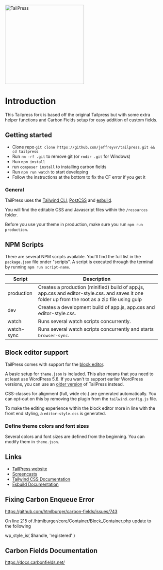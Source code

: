 <p><img src="http://tailpress.io/images/tailpress100.svg" width="260" alt="TailPress"></p>

# Introduction

This Tailpress fork is based off the original Tailpress but with some extra helper functions and Carbon Fields setup for easy addition of custom fields.

## Getting started

- Clone repo `git clone https://github.com/jeffreyvr/tailpress.git && cd tailpress`
- Run `rm -rf .git` to remove git (or `rmdir .git` for Windows)
- Run `npm install`
- run `composer install` to installing carbon fields
- Run `npm run watch` to start developing
- Follow the instructions at the bottom to fix the CF error if you get it

### General

TailPress uses the [Tailwind CLI](https://tailwindcss.com/docs/installation#using-tailwind-cli), [PostCSS](https://postcss.org) and [esbuild](https://esbuild.github.io).

You will find the editable CSS and Javascript files within the `/resources` folder.

Before you use your theme in production, make sure you run `npm run production`.

## NPM Scripts

There are several NPM scripts available. You'll find the full list in the `package.json` file onder "scripts". A script is executed through the terminal by running `npm run script-name`.

| Script     | Description                                                                                                                                      |
| ---------- | ------------------------------------------------------------------------------------------------------------------------------------------------ |
| production | Creates a production (minified) build of app.js, app.css and editor-style.css. and saves it one folder up from the root as a zip file using gulp |
| dev        | Creates a development build of app.js, app.css and editor-style.css.                                                                             |
| watch      | Runs several watch scripts concurrently.                                                                                                         |
| watch-sync | Runs several watch scripts concurrently and starts `browser-sync`.                                                                               |

## Block editor support

TailPress comes with support for the [block editor](https://wordpress.org/support/article/wordpress-editor/).

A basic setup for `theme.json` is included. This also means that you need to at least use WordPress 5.8. If you wan't to support earlier WordPress versions, you can use an [older version](https://github.com/jeffreyvr/tailpress/tree/0.1.1) of TailPress instead.

CSS-classes for alignment (full, wide etc.) are generated automatically. You can opt-out on this by removing the plugin from the `tailwind.config.js` file.

To make the editing experience within the block editor more in line with the front end styling, a `editor-style.css` is generated.

### Define theme colors and font sizes

Several colors and font sizes are defined from the beginning. You can modify them in `theme.json`.

## Links

- [TailPress website](https://tailpress.io)
- [Screencasts](https://www.youtube.com/playlist?list=PL6GBdOp044SHIOSCZejodwr1HcYsC43wG)
- [Tailwind CSS Documentation](https://tailwindcss.com/docs)
- [Esbuild Documentation](https://esbuild.github.io)

## Fixing Carbon Enqueue Error

https://github.com/htmlburger/carbon-fields/issues/743

On line 215 of /htmlburger/core/Container/Block_Container.php update to the following

wp_style_is( $handle, 'registered' )

## Carbon Fields Documentation

https://docs.carbonfields.net/
